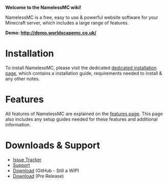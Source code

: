 **Welcome to the NamelessMC wiki!**

NamelessMC is a free, easy to use & powerful website software for your Minecraft server, which includes a large range of features.

**Demo: http://demo.worldscapemc.co.uk/**

# Installation
To install NamelessMC, please visit the dedicated [dedicated installation page](https://github.com/samerton/NamelessMC/wiki/Installation), which contains a installation guide, requirements needed to install & any other notes.

# Features
All features of NamelessMC are explained on the [features page](https://github.com/samerton/NamelessMC/wiki/Features). This page also includes any setup guides needed for these features and additional information.

# Downloads & Support
* [Issue Tracker](https://github.com/samerton/NamelessMC/issues)
* [Support](http://www.spigotmc.org/threads/nameless-minecraft-website-software.34810/)
* [Download](https://github.com/samerton/NamelessMC/archive/master.zip) (GitHub - Still a WIP)
* [Download](http://www.spigotmc.org/threads/nameless-minecraft-website-software.34810/page-5#post-497658) (Pre Release)
